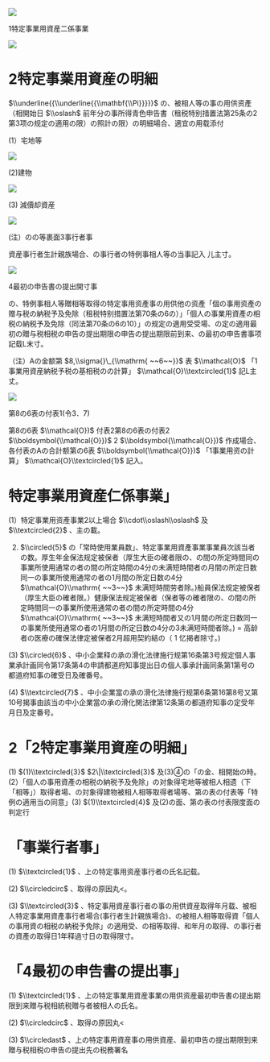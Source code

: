 ![](https://www.nta.go.jp/tmp/15ca9fb0-a59d-446c-8bfc-6a054cd1d406/images/2bc1e0234750df7d77d324027922953a98ac3df7e6263c3531156f6051019efb.jpg)

1特定事業用資産二係事業

![](https://www.nta.go.jp/tmp/15ca9fb0-a59d-446c-8bfc-6a054cd1d406/images/ac7abff579ed941c18428eff7148957f4979d4515c1a5eecbad1c52e4b575a6a.jpg)

# 2特定事業用資産の明細

$\\underline{{\\underline{{\\mathbf{\\Pi}}}}}$ の、被相人等の事の用供资產（相開始日 $\\oslash$ 前年分の事所得青色申告書（租税特别措置法第25条の2第3项の规定の適用の限）の照計の限）の明細場合、適宜の用载添付

(1）宅地等

![](https://www.nta.go.jp/tmp/15ca9fb0-a59d-446c-8bfc-6a054cd1d406/images/ccfb60515a92fff6b5c113bcceac703f731df3444547e5cdaae6ed16b4da92b2.jpg)

(2)建物

![](https://www.nta.go.jp/tmp/15ca9fb0-a59d-446c-8bfc-6a054cd1d406/images/2f7f910ec9d649954301061b3e11741d4855b94f947e4c21c9f3f6232b51a722.jpg)

(3) 減價却資産

![](https://www.nta.go.jp/tmp/15ca9fb0-a59d-446c-8bfc-6a054cd1d406/images/58d73806da3305c44350ae54e50a33856b543317e1fd5fa043e4ad08cb909a7e.jpg)

(注）のの等裹面3事行者事

資産事行者生計親族場合、の事行者の特例事相人等の当事記入 儿主寸。

![](https://www.nta.go.jp/tmp/15ca9fb0-a59d-446c-8bfc-6a054cd1d406/images/79a024070da918419a3ef1cbf6181ca323536c1236d4f18b0db443517375336d.jpg)

4最初の申告書の提出開寸事

の、特例事相人等贈相等取得の特定事用资產事の用供他の资產「個の事用资產の赠与税の納税予及免除（租税特别措置法第70条の6の）」「個人の事業用資產の相税の納税予及免除（同法第70条の6の10）」の规定の適用受受場、の定の適用最初の贈与税相税の申告の提出期限の申告の提出期限前到来、の最初の申告書事项記载L末寸。

（注）Aの金额第 $8,\\sigma{}\_{\\mathrm{ ~~6~~}}$ 表 $\\mathcal{O}$ 「1事業用資産納税予税の基相税のの計算」 $\\mathcal{O}\\textcircled{1}$ 記L主丈。

![](https://www.nta.go.jp/tmp/15ca9fb0-a59d-446c-8bfc-6a054cd1d406/images/ab6caaf774d4dc86a5c0753b9ad3be69f9dff73ad8423d9909a89693f39e1289.jpg)

第8の6表の付表1(令3．7)

第8の6表 $\\mathcal{O})$ 付表2第8の6表の付表2 $\\boldsymbol{\\mathcal{O}})$ 2 $\\boldsymbol{\\mathcal{O}})$ 作成場合、各付表のAの合計额第の6表 $\\boldsymbol{\\mathcal{O}})$ 「1事業用资の計算」 $\\mathcal{O}\\textcircled{1}$ 記入。

# 特定事業用資産仁係事業」

(1）特定事業用资產事業2以上場合 $\\cdot\\oslash\\oslash$ 及 $\\textcircled{2}$ 、主の載。

2) $\\circled{5}$ の「常時使用業員数」、特定事業用資產事業事業員次該当者の数。厚生年金保法规定被保者（厚生大臣の確者限の、の間の所定時間同の事業所使用通常の者の間の所定時間の4分の未满短時間者の月間の所定日数同一の事業所使用通常の者の1月間の所定日数の4分 $\\mathcal{O}\\mathrm{ ~~3~~}$ 未满短時間劳者除。)船員保法规定被保者（厚生大臣の確者限。）健康保法规定被保者（保者等の確者限の、の間の所定時間同一の事業所使用通常の者の間の所定時間の4分 $\\mathcal{O}\\mathrm{ ~~3~~}$ 未满短時間者又の1月間の所定日数同一の事業所使用通常の者の1月間の所定日数の4分の3未满短時間者除。) $=$ 高龄者の医療の確保法律定被保者2月超用契約結の（ $1$ 忆揭者除寸。)

(3) $\\circled{6}$ 、中小企業释の承の滑化法律施行规第16条第3号规定個人事業承計画同令第17条第4の申請都道府知事提出日の個人事承計画同条第1第号の都道府知事の確受日及確番号。

(4) $\\textcircled{7}$ 、中小企業當の承の滑化法律施行规第6条第16第8号又第10号揭事由該当の中小企業當の承の滑化関法律第12条第の都道府知事の定受年月日及定番号。

# 2「2特定事業用資産の明細」

(1) $(1)\\textcircled{3}$ $2\|\\textcircled{3}$ 及(3)④の「の金、相開始の時。(2）「個人の事用資產の相税の納税予及免除」の对象得宅地等被相人相遗（下「相等」）取得者場、の対象得建物被相人相等取得者場等、第の表の付表等「特例の適用当の同意」(3) $(1)\\textcircled{4}$ 及(2)の面、第の表の付表限度面の判定行

# 「事業行者事」

(1) $\\textcircled{1}$ 、上の特定事用资産事行者の氏名記载。

(2) $\\circledcirc$ 、取得の原因丸<。

(3) $\\textcircled{3}$ 、特定事用資産事行者の事の用供資産取得年月载、被相人特定事業用資產事行者場合(事行者生計親族場合)、の被相人相等取得資「個人の事用資の相税の納税予免除」の適用受、の相等取得、和年月の取得、の事行者の資產の取得日1年释過寸日の取得限寸。

# 「4最初の申告書の提出事」

(1) $\\textcircled{1}$ 、上の特定事業用資産事業の用供资産最初申告書の提出期限到来贈与税相統税贈与者被相人の氏名。

(2) $\\circledcirc$ 、取得の原因丸<

(3) $\\circledast$ 、上の特定事用資産事の用供資産、最初申告の提出期限到来贈与税相税の申告の提出先の税務署名